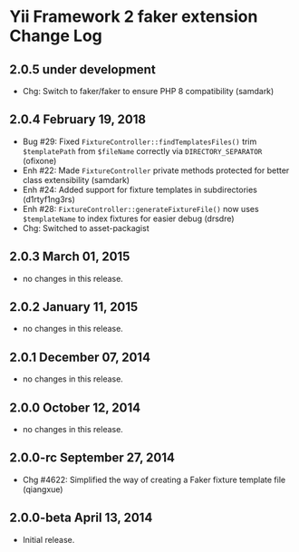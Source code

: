 Yii Framework 2 faker extension Change Log
==============================================

2.0.5 under development
-----------------------

- Chg: Switch to faker/faker to ensure PHP 8 compatibility (samdark)


2.0.4 February 19, 2018
-----------------------

- Bug #29: Fixed `FixtureController::findTemplatesFiles()` trim `$templatePath` from `$fileName` correctly via `DIRECTORY_SEPARATOR` (ofixone)
- Enh #22: Made `FixtureController` private methods protected for better class extensibility (samdark)
- Enh #24: Added support for fixture templates in subdirectories (d1rtyf1ng3rs)
- Enh #28: `FixtureController::generateFixtureFile()` now uses `$templateName` to index fixtures for easier debug (drsdre)
- Chg: Switched to asset-packagist


2.0.3 March 01, 2015
--------------------

- no changes in this release.


2.0.2 January 11, 2015
----------------------

- no changes in this release.


2.0.1 December 07, 2014
-----------------------

- no changes in this release.


2.0.0 October 12, 2014
----------------------

- no changes in this release.


2.0.0-rc September 27, 2014
---------------------------

- Chg #4622: Simplified the way of creating a Faker fixture template file (qiangxue)


2.0.0-beta April 13, 2014
-------------------------

- Initial release.
